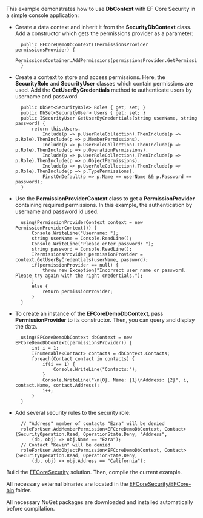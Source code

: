 This example demonstrates how to use **DbContext** with EF Core Security in a simple console application:

- Create a data context and inherit it from the **SecurityDbContext** class. Add a constructor which gets the permissions provider as a parameter:

        public EFCoreDemoDbContext(IPermissionsProvider permissionsProvider) {
            PermissionsContainer.AddPermissions(permissionsProvider.GetPermissions());
        }

- Create a context to store and access permissions. Here, the **SecurityRole** and **SecurityUser** classes which contain permissions are used. Add the **GetUserByCredentials** method to authenticate users by username and password

        public DbSet<SecurityRole> Roles { get; set; }
        public DbSet<SecurityUser> Users { get; set; }
        public ISecurityUser GetUserByCredentials(string userName, string password) {
            return this.Users.
                Include(p => p.UserRoleCollection).ThenInclude(p => p.Role).ThenInclude(p => p.MemberPermissions).
                Include(p => p.UserRoleCollection).ThenInclude(p => p.Role).ThenInclude(p => p.OperationPermissions).
                Include(p => p.UserRoleCollection).ThenInclude(p => p.Role).ThenInclude(p => p.ObjectPermissions).
                Include(p => p.UserRoleCollection).ThenInclude(p => p.Role).ThenInclude(p => p.TypePermissions).
                FirstOrDefault(p => p.Name == userName && p.Password == password);
        }
            
- Use the **PermissionProviderContext** class to get a **PermissionProvider** containing required permissions. In this example, the authentication by username and password id used.

        using(PermissionProviderContext context = new PermissionProviderContext()) {
            Console.WriteLine("Username: ");
            string userName = Console.ReadLine();
            Console.WriteLine("Please enter password: ");
            string password = Console.ReadLine();
            IPermissionsProvider permissionProvider = context.GetUserByCredentials(userName, password);
            if(permissionProvider == null) {
                throw new Exception("Incorrect user name or password. Please try again with the right credentials.");
            }
            else {
                return permissionProvider;
            }
        }

- To create an instance of the **EFCoreDemoDbContext**, pass **PermissionProvider** to its constructor. Then, you can query and display the data.

        using(EFCoreDemoDbContext dbContext = new EFCoreDemoDbContext(permissionsProvider)) {
            int i = 1;
            IEnumerable<Contact> contacts = dbContext.Contacts;
            foreach(Contact contact in contacts) {
                if(i == 1) {
                    Console.WriteLine("Contacts:");
                }
                Console.WriteLine("\n{0}. Name: {1}\nAddress: {2}", i, contact.Name, contact.Address);
                i++;
            } 
        }
            
- Add several security rules to the security role:

        // "Address" member of contacts "Ezra" will be denied
        roleForUser.AddMemberPermission<EFCoreDemoDbContext, Contact>(SecurityOperation.Read, OperationState.Deny, "Address", 
            (db, obj) => obj.Name == "Ezra");
        // Contact "Kevin" will be denied
        roleForUser.AddObjectPermission<EFCoreDemoDbContext, Contact>(SecurityOperation.Read, OperationState.Deny, 
            (db, obj) => obj.Address == "California");

Build the [EFCoreSecurity](https://github.com/DevExpress/EF-Core-Security/tree/master/EFCoreSecurity) solution. Then, compile the current example.

All necessary external binaries are located in the [EFCoreSecurity/EFCore-bin](https://github.com/DevExpress/EF-Core-Security/tree/master/EFCoreSecurity/EFCore-bin) folder.

All necessary NuGet packages are downloaded and installed automatically before compilation.
